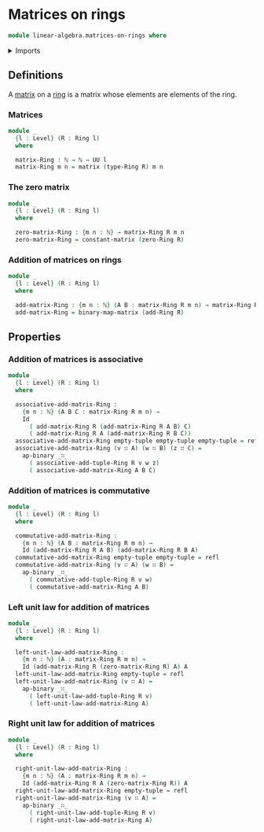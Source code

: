 # Matrices on rings

```agda
module linear-algebra.matrices-on-rings where
```

<details><summary>Imports</summary>

```agda
open import elementary-number-theory.natural-numbers

open import foundation.action-on-identifications-binary-functions
open import foundation.identity-types
open import foundation.universe-levels

open import linear-algebra.constant-matrices
open import linear-algebra.functoriality-matrices
open import linear-algebra.matrices
open import linear-algebra.tuples
open import linear-algebra.tuples-on-rings

open import ring-theory.rings
```

</details>

## Definitions

A [matrix](linear-algebra.matrices.md) on a [ring](ring-theory.rings.md) is a
matrix whose elements are elements of the ring.

### Matrices

```agda
module _
  {l : Level} (R : Ring l)
  where

  matrix-Ring : ℕ → ℕ → UU l
  matrix-Ring m n = matrix (type-Ring R) m n
```

### The zero matrix

```agda
module _
  {l : Level} (R : Ring l)
  where

  zero-matrix-Ring : {m n : ℕ} → matrix-Ring R m n
  zero-matrix-Ring = constant-matrix (zero-Ring R)
```

### Addition of matrices on rings

```agda
module _
  {l : Level} (R : Ring l)
  where

  add-matrix-Ring : {m n : ℕ} (A B : matrix-Ring R m n) → matrix-Ring R m n
  add-matrix-Ring = binary-map-matrix (add-Ring R)
```

## Properties

### Addition of matrices is associative

```agda
module _
  {l : Level} (R : Ring l)
  where

  associative-add-matrix-Ring :
    {m n : ℕ} (A B C : matrix-Ring R m n) →
    Id
      ( add-matrix-Ring R (add-matrix-Ring R A B) C)
      ( add-matrix-Ring R A (add-matrix-Ring R B C))
  associative-add-matrix-Ring empty-tuple empty-tuple empty-tuple = refl
  associative-add-matrix-Ring (v ∷ A) (w ∷ B) (z ∷ C) =
    ap-binary _∷_
      ( associative-add-tuple-Ring R v w z)
      ( associative-add-matrix-Ring A B C)
```

### Addition of matrices is commutative

```agda
module _
  {l : Level} (R : Ring l)
  where

  commutative-add-matrix-Ring :
    {m n : ℕ} (A B : matrix-Ring R m n) →
    Id (add-matrix-Ring R A B) (add-matrix-Ring R B A)
  commutative-add-matrix-Ring empty-tuple empty-tuple = refl
  commutative-add-matrix-Ring (v ∷ A) (w ∷ B) =
    ap-binary _∷_
      ( commutative-add-tuple-Ring R v w)
      ( commutative-add-matrix-Ring A B)
```

### Left unit law for addition of matrices

```agda
module _
  {l : Level} (R : Ring l)
  where

  left-unit-law-add-matrix-Ring :
    {m n : ℕ} (A : matrix-Ring R m n) →
    Id (add-matrix-Ring R (zero-matrix-Ring R) A) A
  left-unit-law-add-matrix-Ring empty-tuple = refl
  left-unit-law-add-matrix-Ring (v ∷ A) =
    ap-binary _∷_
      ( left-unit-law-add-tuple-Ring R v)
      ( left-unit-law-add-matrix-Ring A)
```

### Right unit law for addition of matrices

```agda
module _
  {l : Level} (R : Ring l)
  where

  right-unit-law-add-matrix-Ring :
    {m n : ℕ} (A : matrix-Ring R m n) →
    Id (add-matrix-Ring R A (zero-matrix-Ring R)) A
  right-unit-law-add-matrix-Ring empty-tuple = refl
  right-unit-law-add-matrix-Ring (v ∷ A) =
    ap-binary _∷_
      ( right-unit-law-add-tuple-Ring R v)
      ( right-unit-law-add-matrix-Ring A)
```
